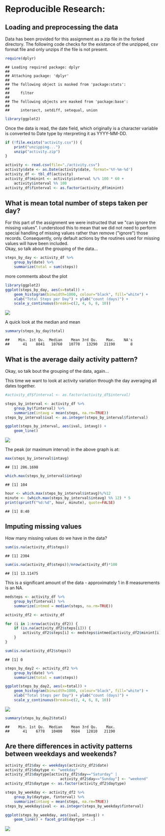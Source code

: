 # Reproducible Research:


## Loading and preprocessing the data
Data has been provided for this assignment as a zip file in the forked 
directory.  The following code checks for the existance of the unzipped,
csv format file and only unzips if the file is not present.  


```r
require(dplyr)
```

```
## Loading required package: dplyr
## 
## Attaching package: 'dplyr'
## 
## The following object is masked from 'package:stats':
## 
##     filter
## 
## The following objects are masked from 'package:base':
## 
##     intersect, setdiff, setequal, union
```

```r
library(ggplot2)
```

Once the data is read, the date field, which originally is a character
variable is converted to Date type by nterpreting it as YYYY-MM-DD. 


```r
if (!file.exists("activity.csv")) {
    print("unzipping...")
    unzip("activity.zip")
}

activity <- read.csv(file="./activity.csv")
activity$date <- as.Date(activity$date, format='%Y-%m-%d')
activity_df <- tbl_df(activity)
activity_df$minint <- activity$interval %/% 100 * 60 + 
    activity$interval %% 100
activity_df$finterval <- as.factor(activity_df$minint)
```
## What is mean total number of steps taken per day?

For this part of the assignment we were instructed that we "can ignore the 
missing values". I understood this to mean that we did not need to perform 
special handling of missing values rather than remove ("ignore") those records.
Consequently, only default actions by the routines used for missing values will 
have been included.  
Okay, so talk about the grouping of the data...


```r
steps_by_day <- activity_df %>%
    group_by(date) %>%
    summarize(total = sum(steps))
```

more comments about the plot


```r
library(ggplot2)
ggplot(steps_by_day, aes(x=total)) +
    geom_histogram(binwidth=1000, colour="black", fill="white") +
    xlab("Total Steps per Day") + ylab("count (days)") +
    scale_y_continuous(breaks=c(2, 4, 6, 8, 10))
```

![](PA1_template_files/figure-html/unnamed-chunk-3-1.png) 

A quick look at the median and mean


```r
summary(steps_by_day$total)
```

```
##    Min. 1st Qu.  Median    Mean 3rd Qu.    Max.    NA's 
##      41    8841   10760   10770   13290   21190       8
```
## What is the average daily activity pattern?

Okay, so talk bout the grouping of the data, again...

This time we want to look at activity variation through the day averaging all 
dates together.


```r
#activity_df$finterval <- as.factor(activity_df$interval)

steps_by_interval <- activity_df %>%
    group_by(finterval) %>%
    summarize(intavg = mean(steps, na.rm=TRUE))
steps_by_interval$ival <- as.integer(steps_by_interval$finterval)

ggplot(steps_by_interval, aes(ival, intavg)) +
    geom_line()
```

![](PA1_template_files/figure-html/unnamed-chunk-5-1.png) 

The peak (or maximum interval) in the above graph is at:

```r
max(steps_by_interval$intavg)
```

```
## [1] 206.1698
```

```r
which.max(steps_by_interval$intavg)
```

```
## [1] 104
```

```r
hour <- which.max(steps_by_interval$intavg)%/%12
minute <- (which.max(steps_by_interval$intavg) %% 12) * 5
print(sprintf("%d:%d", hour, minute), quote=FALSE)
```

```
## [1] 8:40
```
## Imputing missing values

How many missing values do we have in the data?

```r
sum(is.na(activity_df$steps))
```

```
## [1] 2304
```

```r
sum(is.na(activity_df$steps))/nrow(activity_df)*100
```

```
## [1] 13.11475
```
This is a significant amount of the data - approximately 1 in 8 measurements is
an NA.


```r
medsteps <- activity_df %>%
    group_by(finterval) %>%
    summarize(intmed = median(steps, na.rm=TRUE))

activity_df2 <- activity_df

for (i in 1:nrow(activity_df2)) {
    if (is.na(activity_df2$steps[i])) {
        activity_df2$steps[i] <- medsteps$intmed[activity_df2$minint[i]/5+1]
    }
}

sum(is.na(activity_df2$steps))
```

```
## [1] 0
```


```r
steps_by_day2 <- activity_df2 %>%
    group_by(date) %>%
    summarize(total = sum(steps))

ggplot(steps_by_day2, aes(x=total)) +
    geom_histogram(binwidth=1000, colour="black", fill="white") +
    xlab("Total Steps per Day") + ylab("count (days)") +
    scale_y_continuous(breaks=c(2, 4, 6, 8, 10))
```

![](PA1_template_files/figure-html/unnamed-chunk-9-1.png) 



```r
summary(steps_by_day2$total)
```

```
##    Min. 1st Qu.  Median    Mean 3rd Qu.    Max. 
##      41    6778   10400    9504   12810   21190
```
## Are there differences in activity patterns between weekdays and weekends?


```r
activity_df2$day <- weekdays(activity_df2$date)
activity_df2$daytype <- "weekday"
activity_df2$daytype[activity_df2$day=="Saturday" | 
                         activity_df2$day=="Sunday"] <- "weekend"
activity_df2$daytype <- as.factor(activity_df2$daytype)

steps_by_weekday <- activity_df2 %>%
    group_by(daytype, finterval) %>%
    summarize(intavg = mean(steps, na.rm=TRUE))
steps_by_weekday$ival <- as.integer(steps_by_weekday$finterval)

ggplot(steps_by_weekday, aes(ival, intavg)) +
    geom_line() + facet_grid(daytype ~ .)
```

![](PA1_template_files/figure-html/unnamed-chunk-11-1.png) 
